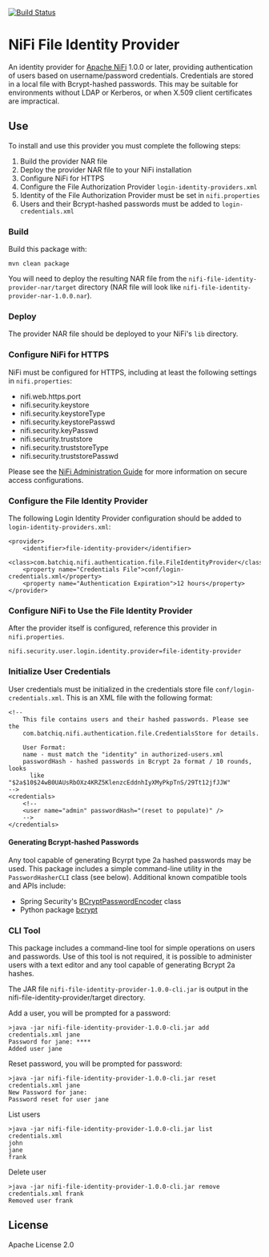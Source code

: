 [![Build Status](https://travis-ci.org/BatchIQ/nifi-file-identity-provider-bundle.svg)](https://travis-ci.org/BatchIQ/nifi-file-identity-provider-bundle)

# NiFi File Identity Provider
An identity provider for [Apache NiFi](https://nifi.apache.org/) 1.0.0 or later, providing authentication of users
based on username/password credentials.  Credentials are stored in a local file with Bcrypt-hashed passwords.
This may be suitable for environments without LDAP or Kerberos, or when X.509 client certificates are impractical.

## Use
To install and use this provider you must complete the following steps:

1. Build the provider NAR file
2. Deploy the provider NAR file to your NiFi installation
3. Configure NiFi for HTTPS
4. Configure the File Authorization Provider `login-identity-providers.xml`
5. Identity of the File Authorization Provider must be set in `nifi.properties`
6. Users and their Bcrypt-hashed passwords must be added to `login-credentials.xml`

### Build
Build this package with:
```
mvn clean package
```
You will need to deploy the resulting NAR file from the `nifi-file-identity-provider-nar/target` directory
(NAR file will look like `nifi-file-identity-provider-nar-1.0.0.nar`).

### Deploy
The provider NAR file should be deployed to your NiFi's `lib` directory.

### Configure NiFi for HTTPS
NiFi must be configured for HTTPS, including at least the following settings in `nifi.properties`:
* nifi.web.https.port
* nifi.security.keystore
* nifi.security.keystoreType
* nifi.security.keystorePasswd
* nifi.security.keyPasswd
* nifi.security.truststore
* nifi.security.truststoreType
* nifi.security.truststorePasswd

Please see the [NiFi Administration Guide](https://nifi.apache.org/docs/nifi-docs/html/administration-guide.html)
for more information on secure access configurations.

### Configure the File Identity Provider
The following Login Identity Provider configuration should be added to `login-identity-providers.xml`:
```
<provider>
    <identifier>file-identity-provider</identifier>
    <class>com.batchiq.nifi.authentication.file.FileIdentityProvider</class>
    <property name="Credentials File">conf/login-credentials.xml</property>
    <property name="Authentication Expiration">12 hours</property>
</provider>
```

### Configure NiFi to Use the File Identity Provider
After the provider itself is configured, reference this provider in `nifi.properties`.

```
nifi.security.user.login.identity.provider=file-identity-provider
```

### Initialize User Credentials
User credentials must be initialized in the credentials store file `conf/login-credentials.xml`.
This is an XML file with the following format:

```
<!--
    This file contains users and their hashed passwords. Please see the
    com.batchiq.nifi.authentication.file.CredentialsStore for details.

    User Format:
    name - must match the "identity" in authorized-users.xml
    passwordHash - hashed passwords in Bcrypt 2a format / 10 rounds, looks
      like "$2a$10$24wB0UAUsRbOXz4KRZ5KlenzcEddnhIyXMyPkpTnS/29Tt12jfJJW"
-->
<credentials>
    <!--
    <user name="admin" passwordHash="(reset to populate)" />
    -->
</credentials>
```

#### Generating Bcrypt-hashed Passwords
Any tool capable of generating Bcyrpt type 2a hashed passwords may be used.  This package includes a simple command-line
utility in the `PasswordHasherCLI` class (see below).  Additional known compatible tools and APIs include:

* Spring Security's [BCryptPasswordEncoder](https://docs.spring.io/spring-security/site/docs/current/apidocs/org/springframework/security/crypto/bcrypt/BCryptPasswordEncoder.html) class
* Python package [bcrypt](https://pypi.python.org/pypi/bcrypt/2.0.0)


### CLI Tool
This package includes a command-line tool for simple operations on users and passwords.  Use of this tool is not required,
it is possible to administer users with a text editor and any tool capable of generating Bcrypt 2a hashes.

The JAR file `nifi-file-identity-provider-1.0.0-cli.jar` is output in the nifi-file-identity-provider/target directory.

Add a user, you will be prompted for a password:
```
>java -jar nifi-file-identity-provider-1.0.0-cli.jar add credentials.xml jane
Password for jane: ****
Added user jane
```

Reset password, you will be prompted for password:
```
>java -jar nifi-file-identity-provider-1.0.0-cli.jar reset credentials.xml jane
New Password for jane:
Password reset for user jane
```

List users
```
>java -jar nifi-file-identity-provider-1.0.0-cli.jar list credentials.xml
john
jane
frank
```

Delete user
```
>java -jar nifi-file-identity-provider-1.0.0-cli.jar remove credentials.xml frank
Removed user frank
```

## License
Apache License 2.0
